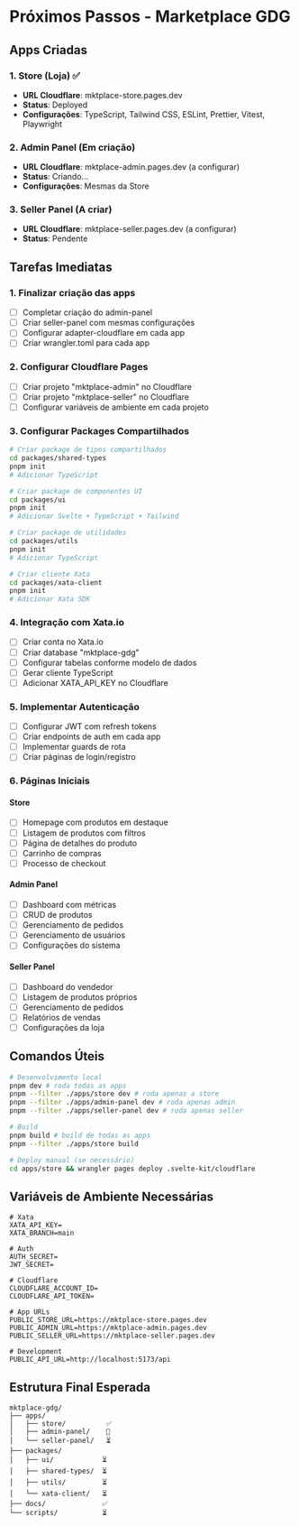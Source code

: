 # Próximos Passos - Marketplace GDG

## Apps Criadas

### 1. Store (Loja) ✅
- **URL Cloudflare**: mktplace-store.pages.dev
- **Status**: Deployed
- **Configurações**: TypeScript, Tailwind CSS, ESLint, Prettier, Vitest, Playwright

### 2. Admin Panel (Em criação)
- **URL Cloudflare**: mktplace-admin.pages.dev (a configurar)
- **Status**: Criando...
- **Configurações**: Mesmas da Store

### 3. Seller Panel (A criar)
- **URL Cloudflare**: mktplace-seller.pages.dev (a configurar)
- **Status**: Pendente

## Tarefas Imediatas

### 1. Finalizar criação das apps
- [ ] Completar criação do admin-panel
- [ ] Criar seller-panel com mesmas configurações
- [ ] Configurar adapter-cloudflare em cada app
- [ ] Criar wrangler.toml para cada app

### 2. Configurar Cloudflare Pages
- [ ] Criar projeto "mktplace-admin" no Cloudflare
- [ ] Criar projeto "mktplace-seller" no Cloudflare
- [ ] Configurar variáveis de ambiente em cada projeto

### 3. Configurar Packages Compartilhados
```bash
# Criar package de tipos compartilhados
cd packages/shared-types
pnpm init
# Adicionar TypeScript

# Criar package de componentes UI
cd packages/ui
pnpm init
# Adicionar Svelte + TypeScript + Tailwind

# Criar package de utilidades
cd packages/utils
pnpm init
# Adicionar TypeScript

# Criar cliente Xata
cd packages/xata-client
pnpm init
# Adicionar Xata SDK
```

### 4. Integração com Xata.io
- [ ] Criar conta no Xata.io
- [ ] Criar database "mktplace-gdg"
- [ ] Configurar tabelas conforme modelo de dados
- [ ] Gerar cliente TypeScript
- [ ] Adicionar XATA_API_KEY no Cloudflare

### 5. Implementar Autenticação
- [ ] Configurar JWT com refresh tokens
- [ ] Criar endpoints de auth em cada app
- [ ] Implementar guards de rota
- [ ] Criar páginas de login/registro

### 6. Páginas Iniciais

#### Store
- [ ] Homepage com produtos em destaque
- [ ] Listagem de produtos com filtros
- [ ] Página de detalhes do produto
- [ ] Carrinho de compras
- [ ] Processo de checkout

#### Admin Panel
- [ ] Dashboard com métricas
- [ ] CRUD de produtos
- [ ] Gerenciamento de pedidos
- [ ] Gerenciamento de usuários
- [ ] Configurações do sistema

#### Seller Panel
- [ ] Dashboard do vendedor
- [ ] Listagem de produtos próprios
- [ ] Gerenciamento de pedidos
- [ ] Relatórios de vendas
- [ ] Configurações da loja

## Comandos Úteis

```bash
# Desenvolvimento local
pnpm dev # roda todas as apps
pnpm --filter ./apps/store dev # roda apenas a store
pnpm --filter ./apps/admin-panel dev # roda apenas admin
pnpm --filter ./apps/seller-panel dev # roda apenas seller

# Build
pnpm build # build de todas as apps
pnpm --filter ./apps/store build

# Deploy manual (se necessário)
cd apps/store && wrangler pages deploy .svelte-kit/cloudflare
```

## Variáveis de Ambiente Necessárias

```env
# Xata
XATA_API_KEY=
XATA_BRANCH=main

# Auth
AUTH_SECRET=
JWT_SECRET=

# Cloudflare
CLOUDFLARE_ACCOUNT_ID=
CLOUDFLARE_API_TOKEN=

# App URLs
PUBLIC_STORE_URL=https://mktplace-store.pages.dev
PUBLIC_ADMIN_URL=https://mktplace-admin.pages.dev
PUBLIC_SELLER_URL=https://mktplace-seller.pages.dev

# Development
PUBLIC_API_URL=http://localhost:5173/api
```

## Estrutura Final Esperada

```
mktplace-gdg/
├── apps/
│   ├── store/          ✅
│   ├── admin-panel/    🚧
│   └── seller-panel/   ⏳
├── packages/
│   ├── ui/            ⏳
│   ├── shared-types/  ⏳
│   ├── utils/         ⏳
│   └── xata-client/   ⏳
├── docs/              ✅
└── scripts/           ⏳
``` 